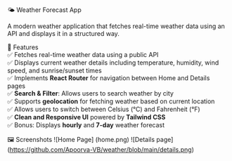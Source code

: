 
🌤️ Weather Forecast App  

A modern weather application that fetches real-time weather data using an API and displays it in a structured way.  

🚀 Features  
✅ Fetches real-time weather data using a public API  
✅ Displays current weather details including temperature, humidity, wind speed, and sunrise/sunset times  
✅ Implements **React Router** for navigation between Home and Details pages  
✅ **Search & Filter**: Allows users to search weather by city  
✅ Supports **geolocation** for fetching weather based on current location  
✅ Allows users to switch between Celsius (°C) and Fahrenheit (°F)  
✅ **Clean and Responsive UI** powered by **Tailwind CSS**  
✅ Bonus: Displays **hourly** and **7-day** weather forecast  

🖼️ Screenshots 
![Home Page] (home.png)
![Details page] (https://github.com/Apoorva-VB/weather/blob/main/details.png)
